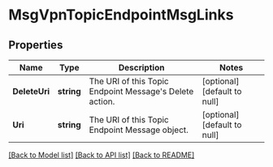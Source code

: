 # MsgVpnTopicEndpointMsgLinks

## Properties
Name | Type | Description | Notes
------------ | ------------- | ------------- | -------------
**DeleteUri** | **string** | The URI of this Topic Endpoint Message&#x27;s Delete action. | [optional] [default to null]
**Uri** | **string** | The URI of this Topic Endpoint Message object. | [optional] [default to null]

[[Back to Model list]](../README.md#documentation-for-models) [[Back to API list]](../README.md#documentation-for-api-endpoints) [[Back to README]](../README.md)

